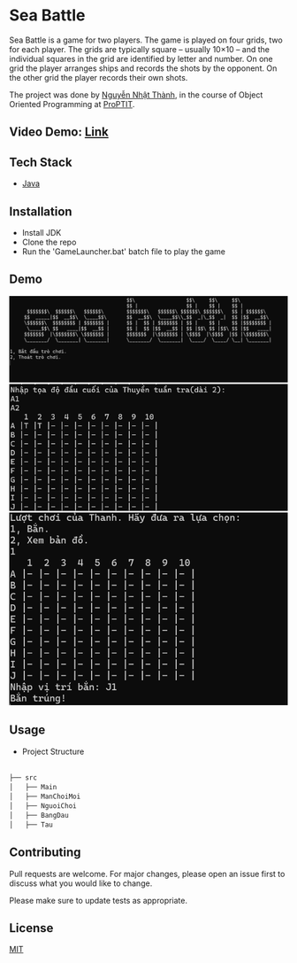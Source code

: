 # Sea Battle

Sea Battle is a game for two players. The game is played on four grids, two for each player. The grids are typically square – usually 10×10 – and the individual squares in the grid are identified by letter and number. On one grid the player arranges ships and records the shots by the opponent. On the other grid the player records their own shots.

The project was done by [Nguyễn Nhật Thành](https://github.com/NgNhatThanh), in the course of Object Oriented Programming at [ProPTIT](https://proptit.com/).


## Video Demo: [Link](https://youtu.be/Hit3bYx5FKI) 

## Tech Stack

- [Java](https://www.java.com/en/) 


## Installation

- Install JDK
- Clone the repo
- Run the 'GameLauncher.bat' batch file to play the game

## Demo

![Alt text](images/image.png)
![Alt text](images/image-1.png)
![Alt text](images/image-2.png)




## Usage

- Project Structure

```bash

├── src
│   ├── Main
│   ├── ManChoiMoi
│   ├── NguoiChoi
│   ├── BangDau
│   ├── Tau

```

## Contributing

Pull requests are welcome. For major changes, please open an issue first
to discuss what you would like to change.

Please make sure to update tests as appropriate.

## License

[MIT](https://choosealicense.com/licenses/mit/)